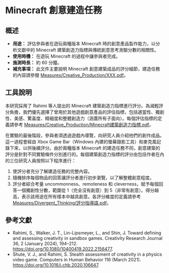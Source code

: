 # Minecraft 創意建造任務

## 概述

- **用途：** 評估參與者在遊玩兩種版本 Minecraft 時的創意產品製作能力，以分析文獻中的 Minecraft 建築創造力指標與傳統創意思考測驗分數的相關性。
- **使用時機：** 在遊玩 Minecraft 的過程中讓參與者完成。
- **施測時長：** 約 60 分鐘。
- **補充事項：** 此文件主要說明 Minecraft 創意建築成品的評分細節，建造任務的內容請參閱 [Measures/Creative_Production/XXX.pdf](XXX.pdf)。

## 工具說明

本研究採用了 Rahimi 等人提出的 Minecraft 建築創造力指標進行評分。為減輕評分負擔，我們優先選擇了曾用於其他遊戲創意產品的評估指標，包括適當性、獨創性、美感、驚喜度、精細度和整體創造力（涵蓋所有子面向）。每個評估指標的定義請參考 [Measures/Creative_Production/Minecraft建築創造力指標.pdf](Minecraft建築創造力指標.pdf)。

在實驗的最後階段，參與者須透過遊戲內導覽，向研究人員介紹他們的創作成品。這一過程會經由 Xbox Game Bar（Windows 內建的螢幕錄影工具）和麥克風記錄下來，以供後續評分。由於兩種版本 Minecraft 的建造任務不同，創意建築的評分是針對不同實驗條件分別進行的。每個建築創造力指標的評分由包括作者在內的三位研究人員按照以下程序進行：

1. 使評分者充分了解建造任務的完整內容。
2. 隨機排序每個物品的回答讓評分者進行初步瀏覽，以了解整體創意程度。
3. 評分者綜合考量 uncommonness、remoteness 和 cleverness，賦予每個回答一個獨創性分數，範圍從 1（完全沒有創意）到 5（非常有創意）。得分越高，表示該用途在所有樣本中越具創意。各評分維度的定義請參考 [Measures/Divergent_Thinking/評分指導語.pdf](評分指導語.pdf)。

## 參考文獻

- Rahimi, S., Walker, J. T., Lin-Lipsmeyer, L., and Shin, J. Toward defining and assessing creativity in sandbox games. Creativity Research Journal 36, 2 (January 2024), 194–212. https://doi.org/10.1080/10400419.2022.2156477.
- Shute, V. J., and Rahimi, S. Stealth assessment of creativity in a physics video game. Computers in Human Behavior 116 (March 2021). https://doi.org/10.1016/j.chb.2020.106647.
